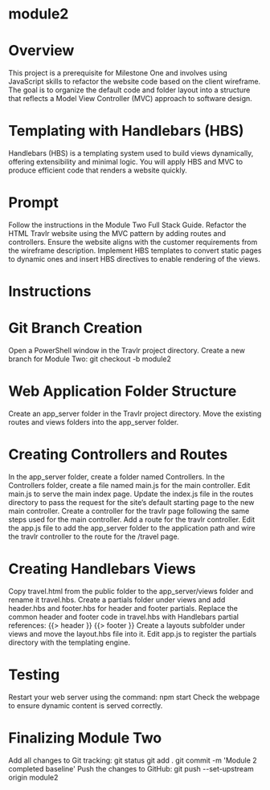 # module2

# Overview
This project is a prerequisite for Milestone One and involves using JavaScript skills to refactor the website code based on the client wireframe. The goal is to organize the default code and folder layout into a structure that reflects a Model View Controller (MVC) approach to software design.

# Templating with Handlebars (HBS)
Handlebars (HBS) is a templating system used to build views dynamically, offering extensibility and minimal logic. You will apply HBS and MVC to produce efficient code that renders a website quickly.

# Prompt
Follow the instructions in the Module Two Full Stack Guide. Refactor the HTML Travlr website using the MVC pattern by adding routes and controllers. Ensure the website aligns with the customer requirements from the wireframe description. Implement HBS templates to convert static pages to dynamic ones and insert HBS directives to enable rendering of the views.

# Instructions

# Git Branch Creation
Open a PowerShell window in the Travlr project directory.
Create a new branch for Module Two:
git checkout -b module2

# Web Application Folder Structure
Create an app_server folder in the Travlr project directory.
Move the existing routes and views folders into the app_server folder.

# Creating Controllers and Routes
In the app_server folder, create a folder named Controllers.
In the Controllers folder, create a file named main.js for the main controller.
Edit main.js to serve the main index page.
Update the index.js file in the routes directory to pass the request for the site’s default starting page to the new main controller.
Create a controller for the travlr page following the same steps used for the main controller.
Add a route for the travlr controller.
Edit the app.js file to add the app_server folder to the application path and wire the travlr controller to the route for the /travel page.

# Creating Handlebars Views
Copy travel.html from the public folder to the app_server/views folder and rename it travel.hbs.
Create a partials folder under views and add header.hbs and footer.hbs for header and footer partials.
Replace the common header and footer code in travel.hbs with Handlebars partial references:
{{> header }}
{{> footer }}
Create a layouts subfolder under views and move the layout.hbs file into it.
Edit app.js to register the partials directory with the templating engine.

# Testing
Restart your web server using the command:
npm start
Check the webpage to ensure dynamic content is served correctly.

# Finalizing Module Two
Add all changes to Git tracking:
git status
git add .
git commit -m 'Module 2 completed baseline'
Push the changes to GitHub:
git push --set-upstream origin module2
